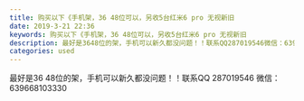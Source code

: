 ```yaml
---
title: 购买以下《手机架，36 48位可以，另收5台红米6 pro 无视新旧
date: 2019-3-21 22:36
keywords: 购买以下《手机架，36 48位可以，另收5台红米6 pro 无视新旧
description: 最好是3648位的架，手机可以新久都没问题！！联系QQ287019546微信：639668103330
categories: used
---
```

<td class="t_f" id="postmessage_3277905">

最好是36 48位的架，手机可以新久都没问题！！联系QQ 287019546 微信：639668103330</td>
